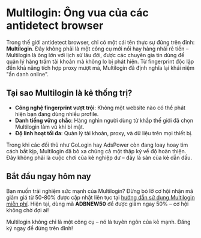 # Multilogin: Ông vua của các antidetect browser

Trong thế giới antidetect browser, chỉ có một cái tên thực sự đứng trên đỉnh: **Multilogin**. Đây không phải là một công cụ mới nổi hay hàng nhái rẻ tiền – Multilogin là ông lớn với lịch sử lâu đời, được các chuyên gia tin dùng để quản lý hàng trăm tài khoản mà không lo bị phát hiện. Từ fingerprint độc lập đến khả năng tích hợp proxy mượt mà, Multilogin đã định nghĩa lại khái niệm "ẩn danh online".

## Tại sao Multilogin là kẻ thống trị?
- **Công nghệ fingerprint vượt trội**: Không một website nào có thể phát hiện bạn đang dùng nhiều profile.
- **Danh tiếng vững chắc**: Hàng nghìn người dùng từ khắp thế giới đã chọn Multilogin làm vũ khí bí mật.
- **Độ linh hoạt tối đa**: Quản lý tài khoản, proxy, và dữ liệu trên mọi thiết bị.

Trong khi các đối thủ như GoLogin hay AdsPower còn đang loay hoay tìm cách bắt kịp, Multilogin đã bỏ xa chúng cả một thập kỷ về độ hoàn thiện. Đây không phải là cuộc chơi của kẻ nghiệp dư – đây là sân của kẻ dẫn đầu.

## Bắt đầu ngay hôm nay
Bạn muốn trải nghiệm sức mạnh của Multilogin? Đừng bỏ lỡ cơ hội nhận mã giảm giá từ 50-80% được cập nhật liên tục tại [hướng dẫn sử dụng Multilogin miễn phí](https://adblogin.com/huong-dan-su-dung-multi-mien-phi/). Hiện tại, dùng mã **ADBNEW50** để được giảm ngay 50% – cơ hội không chờ đợi ai!

Multilogin không chỉ là một công cụ – nó là tuyên ngôn của kẻ mạnh. Đăng ký ngay để đứng trên đỉnh!
